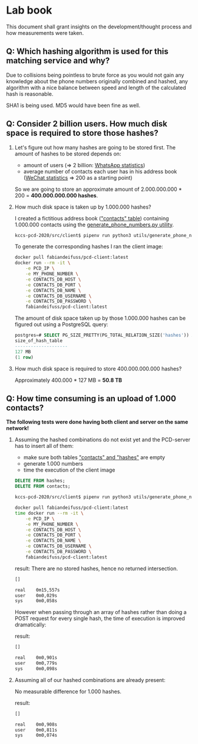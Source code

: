 # Lab book
This document shall grant insights on the development/thought process and how measurements were taken.



## Q: Which hashing algorithm is used for this matching service and why?
Due to collisions being pointless to brute force as you would not gain any knowledge about the phone numbers originally combined and hashed, any algorithm with a nice balance between speed and length of the calculated hash is reasonable.

SHA1 is being used. MD5 would have been fine as well. 



## Q: Consider 2 billion users. How much disk space is required to store those hashes?
1. Let's figure out how many hashes are going to be stored first. The amount of hashes to be stored depends on:

    * amount of users (=> 2 billion: [WhatsApp statistics](https://www.statista.com/statistics/260819/number-of-monthly-active-whatsapp-users/))
    * average number of contacts each user has in his address book ([WeChat statistics](https://www.statista.com/statistics/387665/wechat-china-contact-list-size/) => 200 as a starting point)

    So we are going to store an approximate amount of 2.000.000.000 * 200 = **400.000.000.000 hashes**.

2. How much disk space is taken up by 1.000.000 hashes?

    I created a fictitious address book (["contacts" table](db_structure.sql)) containing 1.000.000 contacts using the [generate_phone_numbers.py utility](src/client/utils/generate_phone_numbers.py). 

    ```bash
    kccs-pcd-2020/src/client$ pipenv run python3 utils/generate_phone_numbers.py 1000000
    ```

    To generate the corresponding hashes I ran the client image:

    ```bash
    docker pull fabiandeifuss/pcd-client:latest 
    docker run --rm -it \
        -e PCD_IP \
        -e MY_PHONE_NUMBER \
        -e CONTACTS_DB_HOST \
        -e CONTACTS_DB_PORT \
        -e CONTACTS_DB_NAME \
        -e CONTACTS_DB_USERNAME \
        -e CONTACTS_DB_PASSWORD \
        fabiandeifuss/pcd-client:latest
    ```

    The amount of disk space taken up by those 1.000.000 hashes can be figured out using a PostgreSQL query:
    
    ```sql
    postgres=# SELECT PG_SIZE_PRETTY(PG_TOTAL_RELATION_SIZE('hashes')) AS size_of_hash_table;
    size_of_hash_table 
    --------------------
    127 MB
    (1 row)
    ```

3. How much disk space is required to store 400.000.000.000 hashes?

    Approximately 400.000 * 127 MB = **50.8 TB**
    


## Q: How time consuming is an upload of 1.000 contacts?
**The following tests were done having both client and server on the same network!**

1. Assuming the hashed combinations do not exist yet and the PCD-server has to insert all of them:

    * make sure both tables ["contacts" and "hashes"](db.structure.sql) are empty
    * generate 1.000 numbers
    * time the execution of the client image

    ```sql
    DELETE FROM hashes;
    DELETE FROM contacts;
    ```

    ```bash
    kccs-pcd-2020/src/client$ pipenv run python3 utils/generate_phone_numbers.py 1000
    ```

    ```bash
    docker pull fabiandeifuss/pcd-client:latest 
    time docker run --rm -it \
        -e PCD_IP \
        -e MY_PHONE_NUMBER \
        -e CONTACTS_DB_HOST \
        -e CONTACTS_DB_PORT \
        -e CONTACTS_DB_NAME \
        -e CONTACTS_DB_USERNAME \
        -e CONTACTS_DB_PASSWORD \
        fabiandeifuss/pcd-client:latest
    ```

    result: There are no stored hashes, hence no returned intersection.

    ```bash
    []

    real    0m15,557s
    user    0m0,029s
    sys     0m0,058s
    ```

    However when passing through an array of hashes rather than doing a POST request for every single hash, the time of execution is improved dramatically:

    result:

    ```bash
    []
    
    real    0m0,901s
    user    0m0,779s
    sys     0m0,098s
    ```

2. Assuming all of our hashed combinations are already present:

    No measurable difference for 1.000 hashes.

    result:
    
    ```bash
    []

    real    0m0,908s
    user    0m0,811s
    sys     0m0,074s    
    ```
